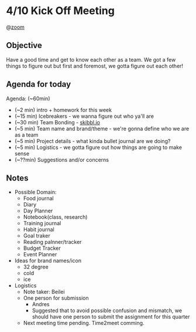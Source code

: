 # 4/10 Kick Off Meeting

@[zoom](https://ucsd.zoom.us/j/8490446762)

## Objective
Have a good time and get to know each other as a team. 
We got a few things to figure out but first and foremost, 
we gotta figure out each other!

## Agenda for today

Agenda: (~60min)
- (~2 min) intro + homework for this week 
- (~15 min) Icebreakers - we wanna figure out who ya'll are
- (~30 min) Team Bonding - [skibbl.io](http://skribbl.io/)
- (~5 min) Team name and brand/theme - we're gonna define who we are as a team
- (~5 min) Project details - what kinda bullet journal are we doing?
- (~5 min) Logistics - we gotta figure out how things are going to make sense
- (~??min) Suggestions and/or concerns

## Notes
- Possible Domain:
    - Food journal
    - Diary
    - Day Planner
    - Notebook(class, research)
    - Training journal
    - Habit journal
    - Goal traker
    - Reading palnner/tracker
    - Budget Tracker
    - Event Planner
- Ideas for brand names/icon
    - 32 degree
    - cold
    - ice
- Logistics
    - Note taker: Beilei 
    - One person for submission
        - Andres
        - Suggested that to avoid possible confusion and mismatch, we should have one person to submit the assignment for this quarter
    - Next meeting time pending. Time2meet comming.
